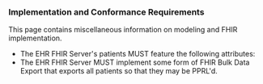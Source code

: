 <div xmlns="http://www.w3.org/1999/xhtml" xmlns:xsi="http://www.w3.org/2001/XMLSchema-instance" xsi:schemaLocation="http://hl7.org/fhir ../../input-cache/schemas-r5/fhir-single.xsd">

<h3><a name="ImplementationRequirements"></a>Implementation and Conformance Requirements</h3>
<p>This page contains miscellaneous information on modeling and FHIR implementation. </p>

<ul>
    <li>The EHR FHIR Server's patients MUST feature the following attributes:</li>
    <li>The EHR FHIR Server MUST implement some form of FHIR Bulk Data Export that exports all patients so that they may be PPRL'd.</li>
</ul>

</div>
